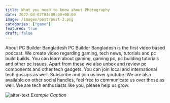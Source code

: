 ```yaml
---
title: What you need to know about Photography
date: 2022-04-02T03:00:00+00:00
image: /images/post/post-3.png
categories: ["game"]
featured: true
draft: false
---
```


About PC Builder Bangladesh
PC Builder Bangladesh is the first video based podcast. We create video regarding gaming, tech news, tutorials and pc build builds. You can learn about gaming, gaming pc, pc building tutorials and other pc issues. Apart from these we also unbox and review pc components and other tech gadgets. You can join local and international tech gossips as well.  Subscribe and join us over youtube. We are also available on other social handles, feel free to communicate us over those as well.  We are tech enthusiasts like you, please help us grow.

![alter-text](/images/post/post-8.png)
*Example Caption*


